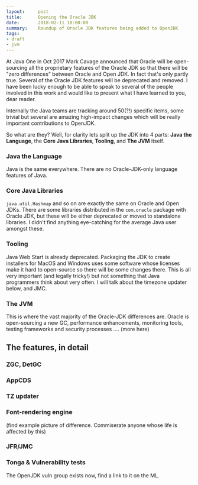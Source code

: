 ```yaml
---
layout:     post
title:      Opening the Oracle JDK
date:       2018-02-11 10:00:00
summary:    Roundup of Oracle JDK features being added to OpenJDK
tags:
- draft
- jvm
---
```


At Java One in Oct 2017 Mark Cavage announced that Oracle will be open-sourcing all the proprietary features of the Oracle JDK so that there will be "zero differences" between Oracle and Open JDK. In fact that's only partly true. Several of the Oracle JDK features will be deprecated and removed. I have been lucky enough to be able to speak to several of the people involved in this work and would like to present what I have learned to you, dear reader.

Internally the Java teams are tracking around 50(?!) specific items, some trivial but several are amazing high-impact changes which will be really important contributions to OpenJDK.

So what are they? Well, for clarity lets split up the JDK into 4 parts: **Java the Language**, the **Core Java Libraries**, **Tooling**, and **The JVM** itself.

### Java the Language
Java is the same everywhere. There are no Oracle-JDK-only language features of Java.

### Core Java Libraries
`java.util.Hashmap` and so on are exactly the same on Oracle and Open JDKs. There are some libraries distributed in the `com.oracle` package with Oracle JDK, but these will be either deprecated or moved to standalone libraries. I didn't find anything eye-catching for the average Java user amongst these.

### Tooling
Java Web Start is already deprecated. Packaging the JDK to create installers for MacOS and Windows uses some software whose licenses make it hard to open-source so there will be some changes there. This is all very important (and legally tricky!) but not something that Java programmers think about very often. I will talk about the timezone updater below, and JMC.

### The JVM
This is where the vast majority of the Oracle-JDK differences are. Oracle is open-sourcing a new GC, performance enhancements, monitoring tools, testing frameworks and security processes .... (more here)



## The features, in detail

### ZGC, DetGC

### AppCDS

### TZ updater

### Font-rendering engine

(find example picture of difference. Commiserate anyone whose life is affected by this)

### JFR/JMC

### Tonga & Vulnerability tests

The OpenJDK vuln group exists now, find a link to it on the ML.



